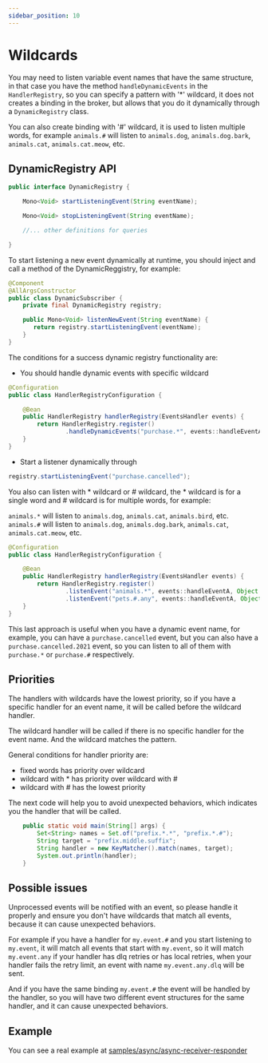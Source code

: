 ```yaml
---
sidebar_position: 10
---
```


# Wildcards

You may need to listen variable event names that have the same structure, in that case you have the method `handleDynamicEvents` in the `HandlerRegistry`, so you can specify a pattern with '*' wildcard, it does not creates a binding in the broker, but allows that you do it dynamically through a `DynamicRegistry` class.

You can also create binding with '#' wildcard, it is used to listen multiple words, for example `animals.#` will listen to `animals.dog`, `animals.dog.bark`, `animals.cat`, `animals.cat.meow`, etc.

## DynamicRegistry API

```java
public interface DynamicRegistry {

    Mono<Void> startListeningEvent(String eventName);

    Mono<Void> stopListeningEvent(String eventName);

    //... other definitions for queries

}
```

To start listening a new event dynamically at runtime, you should inject and call a method of the DynamicReggistry, for example:

```java
@Component
@AllArgsConstructor
public class DynamicSubscriber {
    private final DynamicRegistry registry;

    public Mono<Void> listenNewEvent(String eventName) {
       return registry.startListeningEvent(eventName);
    }
}
```

The conditions for a success dynamic registry functionality are:

- You should handle dynamic events with specific wildcard

```java
@Configuration
public class HandlerRegistryConfiguration {

    @Bean
    public HandlerRegistry handlerRegistry(EventsHandler events) {
        return HandlerRegistry.register()
                .handleDynamicEvents("purchase.*", events::handleEventA, Object.class/*change for proper model*/);
    }
}
```

- Start a listener dynamically through

```java
registry.startListeningEvent("purchase.cancelled");
```

You also can listen with * wildcard or # wildcard, the * wildcard is for a single word and # wildcard is for multiple words, for example:

`animals.*` will listen to `animals.dog`, `animals.cat`, `animals.bird`, etc.
`animals.#` will listen to `animals.dog`, `animals.dog.bark`, `animals.cat`, `animals.cat.meow`, etc.

```java
@Configuration
public class HandlerRegistryConfiguration {

    @Bean
    public HandlerRegistry handlerRegistry(EventsHandler events) {
        return HandlerRegistry.register()
                .listenEvent("animals.*", events::handleEventA, Object.class/*change for proper model*/)
                .listenEvent("pets.#.any", events::handleEventA, Object.class/*change for proper model*/);
    }
}
```

This last approach is useful when you have a dynamic event name, for example, you can have a `purchase.cancelled` event, but you can also have a `purchase.cancelled.2021` event, so you can listen to all of them with `purchase.*` or `purchase.#` respectively.

## Priorities

The handlers with wildcards have the lowest priority, so if you have a specific handler for an event name, it will be called before the wildcard handler.

The wildcard handler will be called if there is no specific handler for the event name. And the wildcard matches the pattern.

General conditions for handler priority are:
- fixed words has priority over wildcard
- wildcard with * has priority over wildcard with #
- wildcard with # has the lowest priority

The next code will help you to avoid unexpected behaviors, which indicates you the handler that will be called.
```java
    public static void main(String[] args) {
        Set<String> names = Set.of("prefix.*.*", "prefix.*.#");
        String target = "prefix.middle.suffix";
        String handler = new KeyMatcher().match(names, target);
        System.out.println(handler);
    }
```

## Possible issues

Unprocessed events will be notified with an event, so please handle it properly and ensure you don't have wildcards that match all events, because it can cause unexpected behaviors.

For example if you have a handler for `my.event.#` and you start listening to `my.event`, it will match all events that start with `my.event`, so it will match `my.event.any` if your handler has dlq retries or has local retries, when your handler fails the retry limit, an event with name `my.event.any.dlq` will be sent.

And if you have the same binding `my.event.#` the event will be handled by the handler, so you will have two different event structures for the same handler, and it can cause unexpected behaviors.

## Example

You can see a real example at [samples/async/async-receiver-responder](https://github.com/reactive-commons/reactive-commons-java/tree/master/samples/async/async-receiver-responder)
